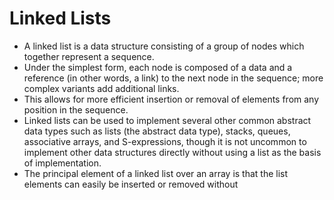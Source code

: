 # Linked Lists
- A linked list is a data structure consisting of a group of nodes which together represent a sequence.
- Under the simplest form, each node is composed of a data and a reference (in other words, a link) to the next node in the
sequence; more complex variants add additional links.
- This allows for more efficient insertion or removal of elements from any position in the sequence.
- Linked lists can be used to implement several other common abstract data types such as lists (the abstract data type), stacks, queues, associative arrays, and S-expressions, though it is not uncommon to implement other data structures directly without using a list as the basis of implementation.
- The principal element of a linked list over an array is that the list elements can easily be inserted or removed without
